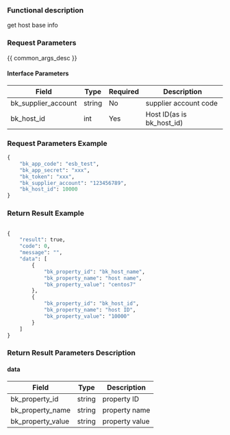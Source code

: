 ### Functional description

get host base info

### Request Parameters

{{ common_args_desc }}

#### Interface Parameters

| Field      |  Type      | Required   |  Description      |
|-----------|------------|--------|------------|
| bk_supplier_account | string     | No     | supplier account code |
| bk_host_id     |  int       | Yes     | Host ID(as is bk_host_id) |

### Request Parameters Example

```python
{
    "bk_app_code": "esb_test",
    "bk_app_secret": "xxx",
    "bk_token": "xxx",
    "bk_supplier_account": "123456789",
    "bk_host_id": 10000
}
```

### Return Result Example

```python

{
    "result": true,
    "code": 0,
    "message": "",
    "data": [
        {
            "bk_property_id": "bk_host_name",
            "bk_property_name": "host name",
            "bk_property_value": "centos7"
        },
        {
            "bk_property_id": "bk_host_id",
            "bk_property_name": "host ID",
            "bk_property_value": "10000"
        }
    ]
}
```

### Return Result Parameters Description

#### data

| Field      | Type      | Description      |
|-----------|-----------|-----------|
| bk_property_id    | string     | property ID |
| bk_property_name  | string     | property name |
| bk_property_value | string     | property value |
